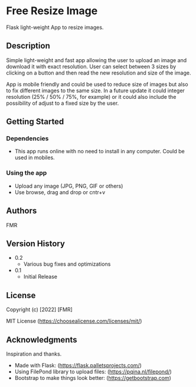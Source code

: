 # Free Resize Image

Flask light-weight App to resize images.

## Description

Simple light-weight and fast app allowing the user to upload an image and download it with exact resolution.
User can select between 3 sizes by clicking on a button and then read the new resolution and size of the image.

App is mobile friendly and could be used to reduce size of images but also to fix different images to the same size.
In a future update it could integer resolution (25% / 50% / 75%, for example) or it could also include the possibility
of adjust to a fixed size by the user.


## Getting Started

### Dependencies

* This app runs online with no need to install in any computer. Could be used in mobiles.

### Using the app

* Upload any image (JPG, PNG, GIF or others)
* Use browse, drag and drop or cntr+v


## Authors

FMR

## Version History

* 0.2
    * Various bug fixes and optimizations
* 0.1
    * Initial Release


## License

Copyright (c) [2022] [FMR]

MIT License (https://choosealicense.com/licenses/mit/)


## Acknowledgments

Inspiration and thanks.

* Made with Flask: (https://flask.palletsprojects.com/)
* Using FilePond library to upload files: (https://pqina.nl/filepond/)
* Bootstrap to make things look better: (https://getbootstrap.com)

